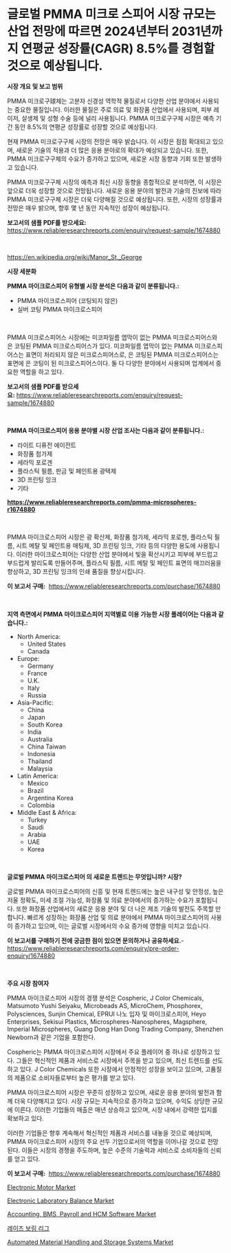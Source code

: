 <p><h1>글로벌 PMMA 미크로 스피어 시장 규모는 산업 전망에 따르면 2024년부터 2031년까지 연평균 성장률(CAGR) 8.5%를 경험할 것으로 예상됩니다.</h1></p><p><strong>시장 개요 및 보고 범위</strong></p>
<p><p>PMMA 미크로구球체는 고분자 신경성 역학적 물질로서 다양한 산업 분야에서 사용되는 중요한 물질입니다. 이러한 물질은 주로 의료 및 화장품 산업에서 사용되며, 피부 레이저, 살생제 및 성형 수술 등에 널리 사용됩니다. PMMA 미크로구구체 시장은 예측 기간 동안 8.5%의 연평균 성장률로 성장할 것으로 예상됩니다.</p><p>현재 PMMA 미크로구구체 시장의 전망은 매우 밝습니다. 이 시장은 점점 확대되고 있으며, 새로운 기술의 적용과 더 많은 응용 분야로의 확대가 예상되고 있습니다. 또한, PMMA 미크로구구체의 수요가 증가하고 있으며, 새로운 시장 동향과 기회 또한 발생하고 있습니다.</p><p>PMMA 미크로구구체 시장의 예측과 최신 시장 동향을 종합적으로 분석하면, 이 시장은 앞으로 더욱 성장할 것으로 전망됩니다. 새로운 응용 분야의 발전과 기술의 진보에 따라 PMMA 미크로구구체 시장은 더욱 다양해질 것으로 예상됩니다. 또한, 시장의 성장률과 전망은 매우 밝으며, 향후 몇 년 동안 지속적인 성장이 예상됩니다.</p></p>
<p><strong>보고서의 샘플 PDF를 받으세요:</strong> <a href="https://www.reliableresearchreports.com/enquiry/request-sample/1674880">https://www.reliableresearchreports.com/enquiry/request-sample/1674880</a></p>
<p>&nbsp;</p>
<p><a href="https://en.wikipedia.org/wiki/Manor_St._George">https://en.wikipedia.org/wiki/Manor_St._George</a></p>
<p><strong>시장 세분화</strong></p>
<p><strong>PMMA 마이크로스피어 유형별 시장 분석은 다음과 같이 분류됩니다.:</strong></p>
<p><ul><li>PMMA 마이크로스피어 (코팅되지 않은)</li><li>실버 코팅 PMMA 마이크로스피어</li></ul></p>
<p>&nbsp;</p>
<p><p>PMMA 미크로스피어스 시장에는 미코파일름 엽막이 없는 PMMA 미크로스피어스와 은 코팅된 PMMA 미크로스피어스가 있다. 미코파일름 엽막이 없는 PMMA 미크로스피어스는 표면이 처리되지 않은 미크로스피어스로, 은 코팅된 PMMA 미크로스피어스는 표면에 은 코팅이 된 미크로스피어스이다. 둘 다 다양한 분야에서 사용되며 업계에서 중요한 역할을 하고 있다.</p></p>
<p><strong>보고서의 샘플 PDF를 받으세요:</strong>&nbsp;<a href="https://www.reliableresearchreports.com/enquiry/request-sample/1674880">https://www.reliableresearchreports.com/enquiry/request-sample/1674880</a></p>
<p>&nbsp;</p>
<p><strong> PMMA 마이크로스피어 응용 분야별 시장 산업 조사는 다음과 같이 분류됩니다.:</strong></p>
<p><ul><li>라이트 디퓨전 에이전트</li><li>화장품 첨가제</li><li>세라믹 포로겐</li><li>플라스틱 필름, 판금 및 페인트용 광택제</li><li>3D 프린팅 잉크</li><li>기타</li></ul></p>
<p><strong><a href="https://www.reliableresearchreports.com/pmma-microspheres-r1674880">https://www.reliableresearchreports.com/pmma-microspheres-r1674880</a></strong></p>
<p>&nbsp;</p>
<p><p>PMMA 마이크로스피어 시장은 광 확산제, 화장품 첨가제, 세라믹 포로젠, 플라스틱 필름, 시트 메탈 및 페인트용 매팅제, 3D 프린팅 잉크, 기타 등의 다양한 용도에 사용됩니다. 이러한 마이크로스피어는 다양한 산업 분야에서 빛을 확산시키고 피부에 부드럽고 부드럽게 발리도록 만들어주며, 플라스틱 필름, 시트 메탈 및 페인트 표면의 매끄러움을 향상하고, 3D 프린팅 잉크의 인쇄 품질을 향상시킵니다.</p></p>
<p><strong>이 보고서 구매:</strong>&nbsp; <a href="https://www.reliableresearchreports.com/purchase/1674880">https://www.reliableresearchreports.com/purchase/1674880</a></p>
<p>&nbsp;</p>
<p><strong>지역 측면에서 PMMA 마이크로스피어 지역별로 이용 가능한 시장 플레이어는 다음과 같습니다.:</strong></p>
<p><ul>
    <li>
        North America:
        <ul>
            <li>United States</li>
            <li>Canada</li>
        </ul>
    </li>
    <li>
        Europe:
        <ul>
            <li>Germany</li>
            <li>France</li>
            <li>U.K.</li>
            <li>Italy</li>
            <li>Russia</li>
        </ul>
    </li>
    <li>
        Asia-Pacific:
        <ul>
            <li>China</li>
            <li>Japan</li>
            <li>South Korea</li>
            <li>India</li>
            <li>Australia</li>
            <li>China Taiwan</li>
            <li>Indonesia</li>
            <li>Thailand</li>
            <li>Malaysia</li>
        </ul>
    </li>
    <li>
        Latin America:
        <ul>
            <li>Mexico</li>
            <li>Brazil</li>
            <li>Argentina Korea</li>
            <li>Colombia</li>
        </ul>
    </li>
    <li>
        Middle East & Africa:
        <ul>
            <li>Turkey</li>
            <li>Saudi</li>
            <li>Arabia</li>
            <li>UAE</li>
            <li>Korea</li>
        </ul>
    </li>
    </ul></p>
<p>&nbsp;</p>
<p><strong>글로벌 PMMA 마이크로스피어 의 새로운 트렌드는 무엇입니까? 시장?</strong></p>
<p><p>글로벌 PMMA 마이크로스피어의 신흥 및 현재 트렌드에는 높은 내구성 및 안정성, 높은 저울 정확도, 미세 조절 가능성, 화장품 및 의료 분야에서의 증가하는 수요가 포함됩니다. 또한 화장품 산업에서의 새로운 응용 분야 및 더 나은 제조 기술의 발전도 주목할 만합니다. 빠르게 성장하는 화장품 산업 및 의료 분야에서 PMMA 마이크로스피어의 사용이 증가하고 있으며, 이는 글로벌 시장에서의 수요 증가에 영향을 미치고 있습니다.</p></p>
<p><strong>이 보고서를 구매하기 전에 궁금한 점이 있으면 문의하거나 공유하세요.</strong>- <a href="https://www.reliableresearchreports.com/enquiry/pre-order-enquiry/1674880">https://www.reliableresearchreports.com/enquiry/pre-order-enquiry/1674880</a></p>
<p>&nbsp;</p>
<p><strong>주요 시장 참여자</strong></p>
<p><p>PMMA 마이크로스피어 시장의 경쟁 분석은 Cospheric, J Color Chemicals, Matsumoto Yushi Seiyaku, Microbeads AS, MicroChem, Phosphorex, Polysciences, Sunjin Chemical, EPRUI 나노 입자 및 마이크로스피어, Heyo Enterprises, Sekisui Plastics, Microspheres-Nanospheres, Magsphere, Imperial Microspheres, Guang Dong Han Dong Trading Company, Shenzhen Newborn과 같은 기업을 포함한다.</p><p>Cospheric는 PMMA 마이크로스피어 시장에서 주요 플레이어 중 하나로 성장하고 있다. 그들은 혁신적인 제품과 서비스로 시장에서 주목을 받고 있으며, 최신 트렌드를 선도하고 있다. J Color Chemicals 또한 시장에서 안정적인 성장을 보이고 있으며, 고품질의 제품으로 소비자들로부터 높은 평가를 받고 있다.</p><p>PMMA 마이크로스피어 시장은 꾸준히 성장하고 있으며, 새로운 응용 분야의 발전과 함께 더욱 다양해지고 있다. 시장 규모는 지속적으로 증가하고 있으며, 수익도 상당한 규모에 이른다. 이러한 기업들의 매출은 매년 상승하고 있으며, 시장 내에서 강력한 입지를 확보하고 있다.</p><p>이러한 기업들은 향후 계속해서 혁신적인 제품과 서비스를 내놓을 것으로 예상되며, PMMA 마이크로스피어 시장의 주요 선두 기업으로서의 역할을 이어나갈 것으로 전망된다. 이들은 시장의 경쟁을 주도하며, 높은 수준의 기술력과 서비스로 소비자들의 신뢰를 얻고 있다.</p></p>
<p><strong>이 보고서 구매:</strong>&nbsp;&nbsp;<a href="https://www.reliableresearchreports.com/purchase/1674880">https://www.reliableresearchreports.com/purchase/1674880</a></p>
<p><p><a href="https://issuu.com/reportprime-2/docs/electronic-motor-market-size-2030.pptx">Electronic Motor Market</a></p><p><a href="https://issuu.com/reportprime-2/docs/electronic-laboratory-balance-market-size-2030.ppt">Electronic Laboratory Balance Market</a></p><p><a href="https://github.com/dylanObrien626/Market-Research-Report-List-1/blob/main/accounting-bms-payroll-and-hcm-software-market.md">Accounting, BMS, Payroll and HCM Software Market</a></p><p><a href="https://medium.com/@derrickmafrks96745/%EB%A0%88%EC%9D%B4%EC%A6%88-%EB%B3%B4%EB%A7%81-%EB%A6%AC%EA%B7%B8-%EC%8B%9C%EC%9E%A5-%EA%B7%9C%EB%AA%A8-%EC%A0%90%EC%9C%A0%EC%9C%A8-%EB%B0%8F-%ED%8A%B8%EB%A0%8C%EB%93%9C-%EB%B6%84%EC%84%9D-%EB%B3%B4%EA%B3%A0%EC%84%9C-%EC%B5%9C%EC%A2%85-%EC%82%AC%EC%9A%A9%EC%B2%98-%EC%A7%80%ED%95%98-%EA%B4%91%EC%82%B0-%EC%82%B0%EC%97%85-%EC%88%98%EB%A0%A5-%ED%94%84%EB%A1%9C%EC%A0%9D%ED%8A%B8-%ED%86%A0%EB%AA%A9-%EA%B1%B4%EC%84%A4-%EC%82%B0%EC%97%85-%EA%B8%B0%ED%83%80-%EC%9B%90%EB%A3%8C%EB%B3%84-%EB%B0%8F-2031%EB%85%84%EA%B9%8C%EC%A7%80%EC%9D%98-%EC%98%88%EC%B8%A1%EA%B9%8C%EC%A7%80-a12f2fa8551c">레이즈 보링 리그</a></p><p><a href="https://www.linkedin.com/pulse/automated-material-handling-storage-systems-market-industry-8wb7c">Automated Material Handling and Storage Systems Market</a></p></p>